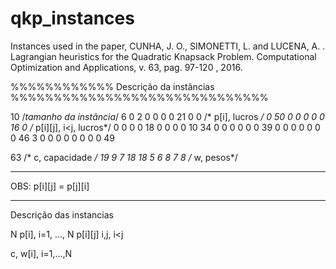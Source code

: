 # qkp_instances
Instances used in the paper, CUNHA, J. O., SIMONETTI, L. and LUCENA, A. . Lagrangian heuristics for the Quadratic Knapsack Problem. Computational Optimization and Applications, v. 63, pag. 97-120 , 2016.

  %%%%%%%%%%%% Descrição da instâncias %%%%%%%%%%%%%%%%%%%%%%%%%%%%%%
  
  10 /*tamanho da instância*/ 
   6   0   2   0   0   0   0  21   0   0    /* p[i], lucros */
   0  50   0   0   0   0   0  16   0        /* p[i][j], i<j, lucros*/
   0   0   0   0  18   0   0   0
   0  10  34   0   0   0   0
   0   0  39   0   0   0
   0   0   0   0  46
   3   0   0   0
   0   0   0
   0   0
  49

  63 /* c, capacidade */
  19   9   7  18  18   5   6   8   7   8 /* w, pesos*/


**************************
OBS: p[i][j] = p[j][i]

**************************
Descrição das instancias

N
p[i], i=1, ..., N
p[i][j] i,j, i<j 

c, 
w[i], i=1,...,N

